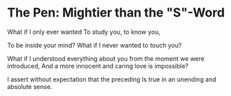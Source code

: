 The Pen: Mightier than the "S"-Word
===================================

What if I only ever wanted
To study you, to know you,

To be inside your mind?
What if I never wanted to touch you?

What if I understood everything about you from the moment we were introduced,
And a more innocent and caring love is impossible?

I assert without expectation that the preceding
Is true in an unending and absolute sense.
